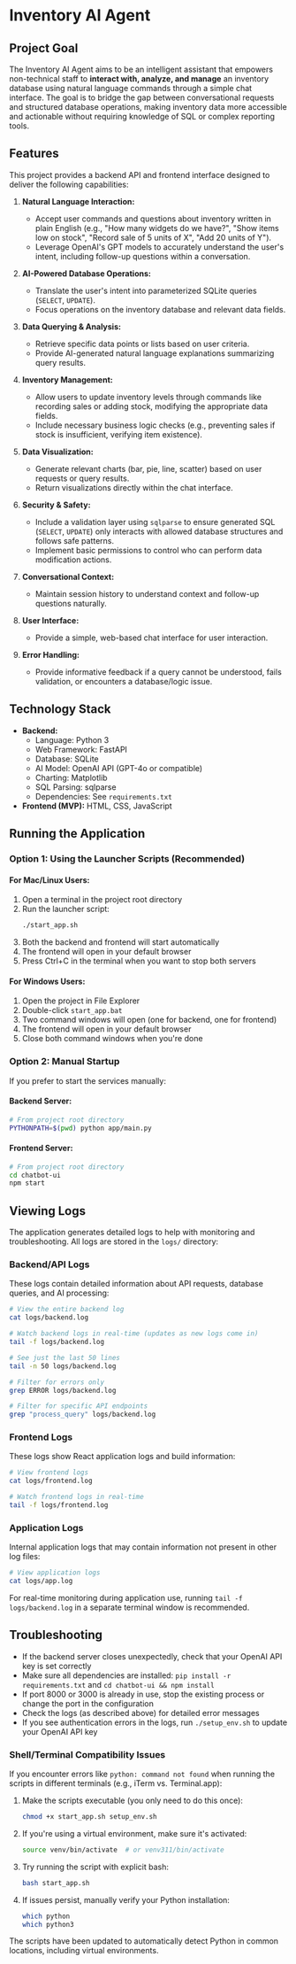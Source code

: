 # Inventory AI Agent

## Project Goal

The Inventory AI Agent aims to be an intelligent assistant that empowers non-technical staff to **interact with, analyze, and manage** an inventory database using natural language commands through a simple chat interface. The goal is to bridge the gap between conversational requests and structured database operations, making inventory data more accessible and actionable without requiring knowledge of SQL or complex reporting tools.

## Features

This project provides a backend API and frontend interface designed to deliver the following capabilities:

1.  **Natural Language Interaction:**
    * Accept user commands and questions about inventory written in plain English (e.g., "How many widgets do we have?", "Show items low on stock", "Record sale of 5 units of X", "Add 20 units of Y").
    * Leverage OpenAI's GPT models to accurately understand the user's intent, including follow-up questions within a conversation.

2.  **AI-Powered Database Operations:**
    * Translate the user's intent into parameterized SQLite queries (`SELECT`, `UPDATE`).
    * Focus operations on the inventory database and relevant data fields.

3.  **Data Querying & Analysis:**
    * Retrieve specific data points or lists based on user criteria.
    * Provide AI-generated natural language explanations summarizing query results.

4.  **Inventory Management:**
    * Allow users to update inventory levels through commands like recording sales or adding stock, modifying the appropriate data fields.
    * Include necessary business logic checks (e.g., preventing sales if stock is insufficient, verifying item existence).

5.  **Data Visualization:**
    * Generate relevant charts (bar, pie, line, scatter) based on user requests or query results.
    * Return visualizations directly within the chat interface.

6.  **Security & Safety:**
    * Include a validation layer using `sqlparse` to ensure generated SQL (`SELECT`, `UPDATE`) only interacts with allowed database structures and follows safe patterns.
    * Implement basic permissions to control who can perform data modification actions.

7.  **Conversational Context:**
    * Maintain session history to understand context and follow-up questions naturally.

8.  **User Interface:**
    * Provide a simple, web-based chat interface for user interaction.

9.  **Error Handling:**
    * Provide informative feedback if a query cannot be understood, fails validation, or encounters a database/logic issue.

## Technology Stack

* **Backend:**
    * Language: Python 3
    * Web Framework: FastAPI
    * Database: SQLite
    * AI Model: OpenAI API (GPT-4o or compatible)
    * Charting: Matplotlib
    * SQL Parsing: sqlparse
    * Dependencies: See `requirements.txt`
* **Frontend (MVP):** HTML, CSS, JavaScript

## Running the Application

### Option 1: Using the Launcher Scripts (Recommended)

#### For Mac/Linux Users:
1. Open a terminal in the project root directory
2. Run the launcher script:
   ```bash
   ./start_app.sh
   ```
3. Both the backend and frontend will start automatically
4. The frontend will open in your default browser
5. Press Ctrl+C in the terminal when you want to stop both servers

#### For Windows Users:
1. Open the project in File Explorer
2. Double-click `start_app.bat`
3. Two command windows will open (one for backend, one for frontend)
4. The frontend will open in your default browser
5. Close both command windows when you're done

### Option 2: Manual Startup

If you prefer to start the services manually:

#### Backend Server:
```bash
# From project root directory
PYTHONPATH=$(pwd) python app/main.py
```

#### Frontend Server:
```bash
# From project root directory
cd chatbot-ui
npm start
```

## Viewing Logs

The application generates detailed logs to help with monitoring and troubleshooting. All logs are stored in the `logs/` directory:

### Backend/API Logs
These logs contain detailed information about API requests, database queries, and AI processing:

```bash
# View the entire backend log
cat logs/backend.log

# Watch backend logs in real-time (updates as new logs come in)
tail -f logs/backend.log

# See just the last 50 lines
tail -n 50 logs/backend.log

# Filter for errors only
grep ERROR logs/backend.log

# Filter for specific API endpoints
grep "process_query" logs/backend.log
```

### Frontend Logs
These logs show React application logs and build information:

```bash
# View frontend logs
cat logs/frontend.log

# Watch frontend logs in real-time
tail -f logs/frontend.log
```

### Application Logs
Internal application logs that may contain information not present in other log files:

```bash
# View application logs
cat logs/app.log
```

For real-time monitoring during application use, running `tail -f logs/backend.log` in a separate terminal window is recommended.

## Troubleshooting

- If the backend server closes unexpectedly, check that your OpenAI API key is set correctly
- Make sure all dependencies are installed: `pip install -r requirements.txt` and `cd chatbot-ui && npm install`
- If port 8000 or 3000 is already in use, stop the existing process or change the port in the configuration
- Check the logs (as described above) for detailed error messages
- If you see authentication errors in the logs, run `./setup_env.sh` to update your OpenAI API key

### Shell/Terminal Compatibility Issues

If you encounter errors like `python: command not found` when running the scripts in different terminals (e.g., iTerm vs. Terminal.app):

1. Make the scripts executable (you only need to do this once):
   ```bash
   chmod +x start_app.sh setup_env.sh
   ```

2. If you're using a virtual environment, make sure it's activated:
   ```bash
   source venv/bin/activate  # or venv311/bin/activate
   ```

3. Try running the script with explicit bash:
   ```bash
   bash start_app.sh
   ```

4. If issues persist, manually verify your Python installation:
   ```bash
   which python
   which python3
   ```
   
The scripts have been updated to automatically detect Python in common locations, including virtual environments.

